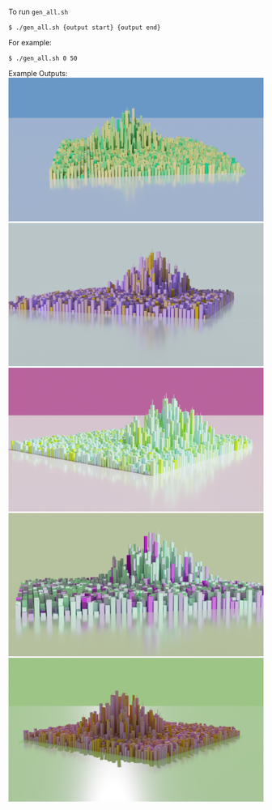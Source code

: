 To run `gen_all.sh`

```
$ ./gen_all.sh {output start} {output end}
```
For example:

```
$ ./gen_all.sh 0 50
```

Example Outputs:
![alt sample output](https://github.com/kevin-ewing/blender_scripting/blob/master/sample_output/o1.png?raw=true)
![alt sample output](https://github.com/kevin-ewing/blender_scripting/blob/master/sample_output/o2.png?raw=true)
![alt sample output](https://github.com/kevin-ewing/blender_scripting/blob/master/sample_output/o3.png?raw=true)
![alt sample output](https://github.com/kevin-ewing/blender_scripting/blob/master/sample_output/o4.png?raw=true)
![alt sample output](https://github.com/kevin-ewing/blender_scripting/blob/master/sample_output/o5.png?raw=true)